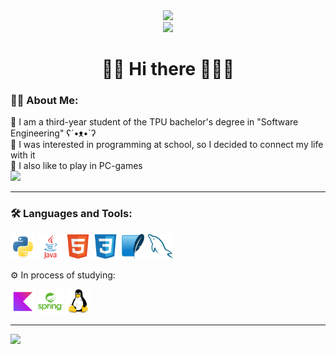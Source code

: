 <div id="header" align="center">
  <img src="https://steamuserimages-a.akamaihd.net/ugc/2495635126620123466/76BF4C5EDEADFE31CF670E500D59C33652193A93/" width="500"> <br>
    <a href="https://gitlab.com/MrToogle"><img src="https://img.shields.io/badge/GitLab-mediumpurple?logo=gitlab&logoColor=orange"></a>
  <h1>🐉🏰 Hi there 🏰🧙‍♂️</h1>
</div>
<div>
  <h3>👨‍💻 About Me:</h3>
  <p>
    🌲 I am a third-year student of the TPU bachelor's degree in "Software Engineering"  ʕ´•ᴥ•`ʔ<br>
    🌳 I was interested in programming at school, so I decided to connect my life with it<br>
    🌴 I also like to play in PC-games<br>
    <a href="https://steamcommunity.com/profiles/76561199394767668/"><img src="https://img.shields.io/badge/Steam-darkblue?logo=steam&logoColor=white&style=plastic"></a>
  </p>
  <hr>
</div>
<div>
  <h3>🛠️ Languages and Tools:</h3>
  <img src="https://raw.githubusercontent.com/MrTOOGLE/MrTOOGLE/f7ef5a38aeb005b24368508b39b16a4c29295c0a/img/python-original.svg" width="40" height="40">
  <img src="https://raw.githubusercontent.com/MrTOOGLE/MrTOOGLE/f7ef5a38aeb005b24368508b39b16a4c29295c0a/img/java-original-wordmark.svg" width="40" height="40">
  <img src="https://raw.githubusercontent.com/MrTOOGLE/MrTOOGLE/f7ef5a38aeb005b24368508b39b16a4c29295c0a/img/html5-original.svg" width="40" height="40">
  <img src="https://raw.githubusercontent.com/MrTOOGLE/MrTOOGLE/f7ef5a38aeb005b24368508b39b16a4c29295c0a/img/css3-original.svg" width="40" height="40">
  <img src="https://raw.githubusercontent.com/MrTOOGLE/MrTOOGLE/f7ef5a38aeb005b24368508b39b16a4c29295c0a/img/sqlite-original.svg" width="40" height="40">
  <img src="https://raw.githubusercontent.com/MrTOOGLE/MrTOOGLE/f7ef5a38aeb005b24368508b39b16a4c29295c0a/img/mysql-original.svg" width="40" height="40">
  <br><p>⚙️ In process of studying:</p>
  <img src="https://raw.githubusercontent.com/MrTOOGLE/MrTOOGLE/f7ef5a38aeb005b24368508b39b16a4c29295c0a/img/kotlin-original.svg" width="40" height="40">
  <img src="https://raw.githubusercontent.com/MrTOOGLE/MrTOOGLE/f7ef5a38aeb005b24368508b39b16a4c29295c0a/img/spring-original-wordmark.svg" width="40" height="40">
  <img src="https://raw.githubusercontent.com/MrTOOGLE/MrTOOGLE/2566a92b463610be909b37586a68b6f38b71ed35/img/linux-original.svg" width="40" height="40">
  <hr>
  <img src="https://github-readme-stats-one-beige-52.vercel.app/api/top-langs/?username=MrTOOGLE&layout=donut&theme=vision-friendly-dark">
</div>
